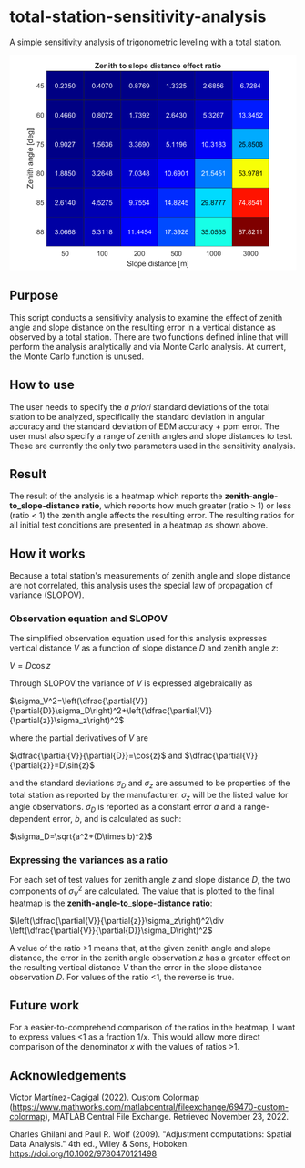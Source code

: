 # total-station-sensitivity-analysis
A simple sensitivity analysis of trigonometric leveling with a total station.

![A heatmap showing the zenith-angle-to_slope-distance ratios for all given test conditions.](example_heatmap.png)

## Purpose
This script conducts a sensitivity analysis to examine the effect of zenith angle and slope distance on the resulting error in a vertical distance as observed by a total station. There are two functions defined inline that will perform the analysis analytically and via Monte Carlo analysis. At current, the Monte Carlo function is unused.

## How to use
The user needs to specify the *a priori* standard deviations of the total station to be analyzed, specifically the standard deviation in angular accuracy and the standard deviation of EDM accuracy + ppm error. The user must also specify a range of zenith angles and slope distances to test. These are currently the only two parameters used in the sensitivity analysis.

## Result
The result of the analysis is a heatmap which reports the **zenith-angle-to_slope-distance ratio**, which reports how much greater (ratio > 1) or less (ratio < 1) the zenith angle affects the resulting error. The resulting ratios for all initial test conditions are presented in a heatmap as shown above.

## How it works
Because a total station's measurements of zenith angle and slope distance are not correlated, this analysis uses the special law of propagation of variance (SLOPOV).

### Observation equation and SLOPOV
The simplified observation equation used for this analysis expresses vertical distance $V$ as a function of slope distance $D$ and zenith angle $z$:

$V=D\cos{z}$

Through SLOPOV the variance of $V$ is expressed algebraically as

$\sigma_V^2=\left(\dfrac{\partial{V}}{\partial{D}}\sigma_D\right)^2+\left(\dfrac{\partial{V}}{\partial{z}}\sigma_z\right)^2$

where the partial derivatives of $V$ are 

$\dfrac{\partial{V}}{\partial{D}}=\cos{z}$ and $\dfrac{\partial{V}}{\partial{z}}=D\sin{z}$

and the standard deviations $\sigma_D$ and $\sigma_z$ are assumed to be properties of the total station as reported by the manufacturer. $\sigma_z$ will be the listed value for angle observations. $\sigma_D$ is reported as a constant error $a$ and a range-dependent error, $b$, and is calculated as such:

$\sigma_D=\sqrt{a^2+(D\times b)^2}$

### Expressing the variances as a ratio

For each set of test values for zenith angle $z$ and slope distance $D$, the two components of $\sigma_V^2$ are calculated. The value that is plotted to the final heatmap is the **zenith-angle-to_slope-distance ratio**:

$\left(\dfrac{\partial{V}}{\partial{z}}\sigma_z\right)^2\div \left(\dfrac{\partial{V}}{\partial{D}}\sigma_D\right)^2$

A value of the ratio >1 means that, at the given zenith angle and slope distance, the error in the zenith angle observation $z$ has a greater effect on the resulting vertical distance $V$ than the error in the slope distance observation $D$. For values of the ratio <1, the reverse is true.

## Future work

For a easier-to-comprehend comparison of the ratios in the heatmap, I want to express values <1 as a fraction $1/x$. This would allow more direct comparison of the denominator $x$ with the values of ratios >1.

## Acknowledgements
Víctor Martínez-Cagigal (2022). Custom Colormap (https://www.mathworks.com/matlabcentral/fileexchange/69470-custom-colormap), MATLAB Central File Exchange. Retrieved November 23, 2022.

Charles Ghilani and Paul R. Wolf (2009). "Adjustment computations: Spatial Data Analysis." 4th ed., Wiley & Sons, Hoboken. https://doi.org/10.1002/9780470121498
